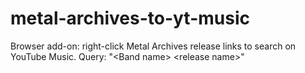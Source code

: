 # metal-archives-to-yt-music
Browser add-on: right-click Metal Archives release links to search on YouTube Music. Query: "&lt;Band name> &lt;release name>"
